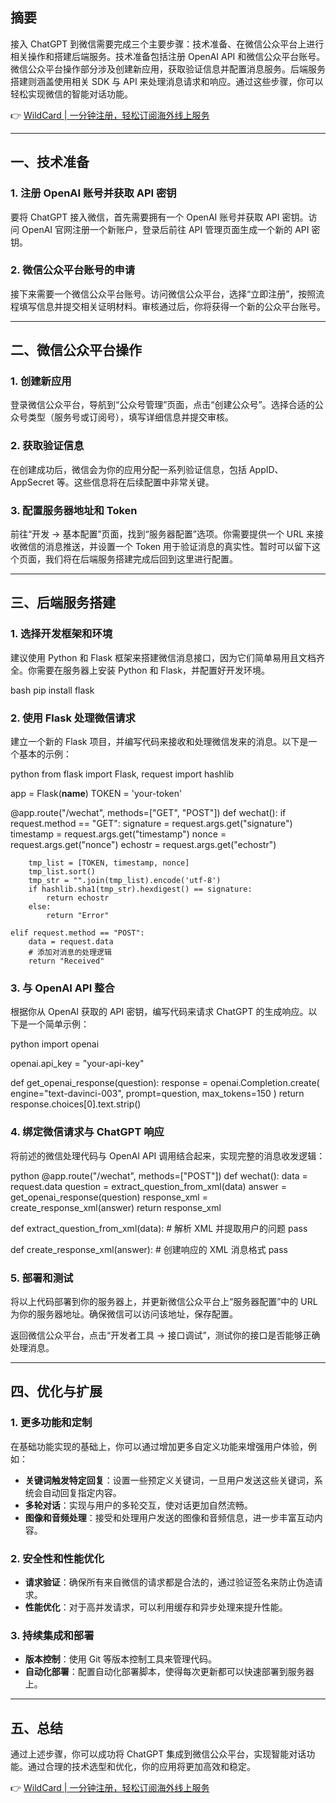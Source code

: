 ## 摘要

接入 ChatGPT 到微信需要完成三个主要步骤：技术准备、在微信公众平台上进行相关操作和搭建后端服务。技术准备包括注册 OpenAI API 和微信公众平台账号。微信公众平台操作部分涉及创建新应用，获取验证信息并配置消息服务。后端服务搭建则涵盖使用相关 SDK 与 API 来处理消息请求和响应。通过这些步骤，你可以轻松实现微信的智能对话功能。

👉 [WildCard | 一分钟注册，轻松订阅海外线上服务](https://bit.ly/bewildcard)

---

## 一、技术准备

### 1. 注册 OpenAI 账号并获取 API 密钥

要将 ChatGPT 接入微信，首先需要拥有一个 OpenAI 账号并获取 API 密钥。访问 OpenAI 官网注册一个新账户，登录后前往 API 管理页面生成一个新的 API 密钥。

### 2. 微信公众平台账号的申请

接下来需要一个微信公众平台账号。访问微信公众平台，选择“立即注册”，按照流程填写信息并提交相关证明材料。审核通过后，你将获得一个新的公众平台账号。

---

## 二、微信公众平台操作

### 1. 创建新应用

登录微信公众平台，导航到“公众号管理”页面，点击“创建公众号”。选择合适的公众号类型（服务号或订阅号），填写详细信息并提交审核。

### 2. 获取验证信息

在创建成功后，微信会为你的应用分配一系列验证信息，包括 AppID、AppSecret 等。这些信息将在后续配置中非常关键。

### 3. 配置服务器地址和 Token

前往“开发 -> 基本配置”页面，找到“服务器配置”选项。你需要提供一个 URL 来接收微信的消息推送，并设置一个 Token 用于验证消息的真实性。暂时可以留下这个页面，我们将在后端服务搭建完成后回到这里进行配置。

---

## 三、后端服务搭建

### 1. 选择开发框架和环境

建议使用 Python 和 Flask 框架来搭建微信消息接口，因为它们简单易用且文档齐全。你需要在服务器上安装 Python 和 Flask，并配置好开发环境。

bash
pip install flask


### 2. 使用 Flask 处理微信请求

建立一个新的 Flask 项目，并编写代码来接收和处理微信发来的消息。以下是一个基本的示例：

python
from flask import Flask, request
import hashlib

app = Flask(__name__)
TOKEN = 'your-token'

@app.route("/wechat", methods=["GET", "POST"])
def wechat():
    if request.method == "GET":
        signature = request.args.get("signature")
        timestamp = request.args.get("timestamp")
        nonce = request.args.get("nonce")
        echostr = request.args.get("echostr")

        tmp_list = [TOKEN, timestamp, nonce]
        tmp_list.sort()
        tmp_str = "".join(tmp_list).encode('utf-8')
        if hashlib.sha1(tmp_str).hexdigest() == signature:
            return echostr
        else:
            return "Error"

    elif request.method == "POST":
        data = request.data
        # 添加对消息的处理逻辑
        return "Received"


### 3. 与 OpenAI API 整合

根据你从 OpenAI 获取的 API 密钥，编写代码来请求 ChatGPT 的生成响应。以下是一个简单示例：

python
import openai

openai.api_key = "your-api-key"

def get_openai_response(question):
    response = openai.Completion.create(
        engine="text-davinci-003",
        prompt=question,
        max_tokens=150
    )
    return response.choices[0].text.strip()


### 4. 绑定微信请求与 ChatGPT 响应

将前述的微信处理代码与 OpenAI API 调用结合起来，实现完整的消息收发逻辑：

python
@app.route("/wechat", methods=["POST"])
def wechat():
    data = request.data
    question = extract_question_from_xml(data)
    answer = get_openai_response(question)
    response_xml = create_response_xml(answer)
    return response_xml

def extract_question_from_xml(data):
    # 解析 XML 并提取用户的问题
    pass

def create_response_xml(answer):
    # 创建响应的 XML 消息格式
    pass


### 5. 部署和测试

将以上代码部署到你的服务器上，并更新微信公众平台上“服务器配置”中的 URL 为你的服务器地址。确保微信可以访问该地址，保存配置。

返回微信公众平台，点击“开发者工具 -> 接口调试”，测试你的接口是否能够正确处理消息。

---

## 四、优化与扩展

### 1. 更多功能和定制

在基础功能实现的基础上，你可以通过增加更多自定义功能来增强用户体验，例如：

- **关键词触发特定回复**：设置一些预定义关键词，一旦用户发送这些关键词，系统会自动回复指定内容。
- **多轮对话**：实现与用户的多轮交互，使对话更加自然流畅。
- **图像和音频处理**：接受和处理用户发送的图像和音频信息，进一步丰富互动内容。

### 2. 安全性和性能优化

- **请求验证**：确保所有来自微信的请求都是合法的，通过验证签名来防止伪造请求。
- **性能优化**：对于高并发请求，可以利用缓存和异步处理来提升性能。

### 3. 持续集成和部署

- **版本控制**：使用 Git 等版本控制工具来管理代码。
- **自动化部署**：配置自动化部署脚本，使得每次更新都可以快速部署到服务器上。

---

## 五、总结

通过上述步骤，你可以成功将 ChatGPT 集成到微信公众平台，实现智能对话功能。通过合理的技术选型和优化，你的应用将更加高效和稳定。

👉 [WildCard | 一分钟注册，轻松订阅海外线上服务](https://bit.ly/bewildcard)